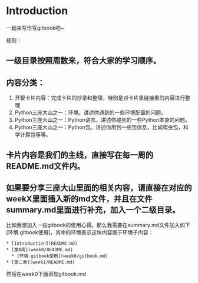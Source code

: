 # Introduction

一起来写作写gitbook吧~

规则：
## 一级目录按照周数来，符合大家的学习顺序。
## 内容分类：

  1. 开智卡片内容：完成卡片的抄录和整理，特别是对卡片里链接里的内容进行整理
  2. Python三座大山之一：环境。讲述你遇到的一些环境配置的问题。
  3. Python三座大山之一：Python语言。讲述你碰到的一些Python本身的问题。
  4. Python三座大山之一：Python包。讲述你用到一些包信息，比如爬虫包，科学计算包等等。

## 卡片内容是我们的主线，直接写在每一周的README.md文件内。
## 如果要分享三座大山里面的相关内容，请直接在对应的weekX里面插入新的md文件，并且在文件summary.md里面进行补充，加入一个二级目录。
比如我想加入一些gitbook的使用心得。那么我需要在summary.md文件加入如下[环境.gitbook使用]，其中的环境表示这块内容属于环境子内容：
```
* [Introduction](README.md)
* [第0周](week0/README.md)
  * [环境.gitbook使用](week0/gitbook.md)
* [第二章](week1/README.md)

```

然后在week0下面添加gitbook.md
